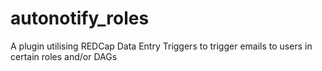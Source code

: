 # autonotify_roles
A plugin utilising REDCap Data Entry Triggers to trigger emails to users in certain roles and/or DAGs
